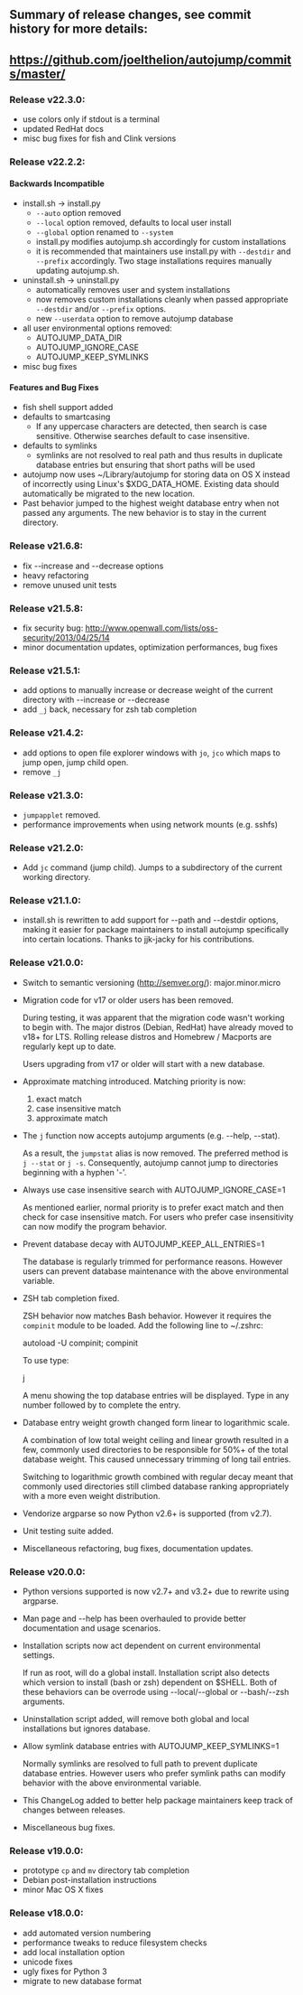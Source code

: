 ## Summary of release changes, see commit history for more details:
## https://github.com/joelthelion/autojump/commits/master/

### Release v22.3.0:
- use colors only if stdout is a terminal
- updated RedHat docs
- misc bug fixes for fish and Clink versions

### Release v22.2.2:

#### Backwards Incompatible

- install.sh -> install.py
    - `--auto` option removed
    - `--local` option removed, defaults to local user install
    - `--global` option renamed to `--system`
    - install.py modifies autojump.sh accordingly for custom installations
    - it is recommended that maintainers use install.py with `--destdir` and
      `--prefix` accordingly. Two stage installations requires manually updating
      autojump.sh.
- uninstall.sh -> uninstall.py
    - automatically removes user and system installations
    - now removes custom installations cleanly when passed appropriate
      `--destdir` and/or `--prefix` options.
    - new `--userdata` option to remove autojump database
- all user environmental options removed:
    - AUTOJUMP_DATA_DIR
    - AUTOJUMP_IGNORE_CASE
    - AUTOJUMP_KEEP_SYMLINKS
- misc bug fixes

#### Features and Bug Fixes

- fish shell support added
- defaults to smartcasing
    - If any uppercase characters are detected, then search is case sensitive.
      Otherwise searches default to case insensitive.
- defaults to symlinks
    - symlinks are not resolved to real path and thus results in duplicate
      database entries but ensuring that short paths will be used
- autojump now uses ~/Library/autojump for storing data on OS X instead of
  incorrectly using Linux's $XDG_DATA_HOME. Existing data should automatically
  be migrated to the new location.
- Past behavior jumped to the highest weight database entry when not passed any
  arguments. The new behavior is to stay in the current directory.


### Release v21.6.8:

- fix --increase and --decrease options
- heavy refactoring
- remove unused unit tests

### Release v21.5.8:

- fix security bug: http://www.openwall.com/lists/oss-security/2013/04/25/14
- minor documentation updates, optimization performances, bug fixes

### Release v21.5.1:

- add options to manually increase or decrease weight of the current directory
  with --increase or --decrease
- add `_j` back, necessary for zsh tab completion

### Release v21.4.2:

- add options to open file explorer windows with `jo`, `jco` which maps to jump
  open, jump child open.
- remove `_j`

### Release v21.3.0:

- `jumpapplet` removed.
- performance improvements when using network mounts (e.g. sshfs)

### Release v21.2.0:

- Add `jc` command (jump child). Jumps to a subdirectory of the current working
  directory.

### Release v21.1.0:

- install.sh is rewritten to add support for --path and --destdir options,
  making it easier for package maintainers to install autojump specifically into
  certain locations. Thanks to jjk-jacky for his contributions.

### Release v21.0.0:

- Switch to semantic versioning (http://semver.org/): major.minor.micro
- Migration code for v17 or older users has been removed.

    During testing, it was apparent that the migration code wasn't working to
    begin with. The major distros (Debian, RedHat) have already moved to v18+
    for LTS. Rolling release distros and Homebrew / Macports are regularly kept
    up to date.

    Users upgrading from v17 or older will start with a new database.

- Approximate matching introduced. Matching priority is now:

    1. exact match
    2. case insensitive match
    3. approximate match

- The `j` function now accepts autojump arguments (e.g. --help, --stat).

    As a result, the `jumpstat` alias is now removed. The preferred method is `j
    --stat` or `j -s`. Consequently, autojump cannot jump to directories
    beginning with a hyphen '-'.

- Always use case insensitive search with AUTOJUMP_IGNORE_CASE=1

    As mentioned earlier, normal priority is to prefer exact match and then
    check for case insensitive match. For users who prefer case insensitivity
    can now modify the program behavior.

- Prevent database decay with AUTOJUMP_KEEP_ALL_ENTRIES=1

    The database is regularly trimmed for performance reasons. However users can
    prevent database maintenance with the above environmental variable.

- ZSH tab completion fixed.

    ZSH behavior now matches Bash behavior. However it requires the `compinit`
    module to be loaded. Add the following line to ~/.zshrc:

    autoload -U compinit; compinit

    To use type:

    j<space><tab><tab>

    A menu showing the top database entries will be displayed. Type in any
    number followed by <tab> to complete the entry.

- Database entry weight growth changed form linear to logarithmic scale.

    A combination of low total weight ceiling and linear growth resulted in a
    few, commonly used directories to be responsible for 50%+ of the total
    database weight. This caused unnecessary trimming of long tail entries.

    Switching to logarithmic growth combined with regular decay meant that
    commonly used directories still climbed database ranking appropriately with
    a more even weight distribution.

- Vendorize argparse so now Python v2.6+ is supported (from v2.7).
- Unit testing suite added.
- Miscellaneous refactoring, bug fixes, documentation updates.

### Release v20.0.0:

- Python versions supported is now v2.7+ and v3.2+ due to rewrite using
  argparse.

- Man page and --help has been overhauled to provide better documentation and
  usage scenarios.

- Installation scripts now act dependent on current environmental settings.

    If run as root, will do a global install. Installation script also detects
    which version to install (bash or zsh) dependent on $SHELL.  Both of these
    behaviors can be overrode using --local/--global or --bash/--zsh arguments.

- Uninstallation script added, will remove both global and local installations
  but ignores database.

- Allow symlink database entries with AUTOJUMP_KEEP_SYMLINKS=1

    Normally symlinks are resolved to full path to prevent duplicate database
    entries. However users who prefer symlink paths can modify behavior with the
    above environmental variable.

- This ChangeLog added to better help package maintainers keep track of changes
  between releases.

- Miscellaneous bug fixes.

### Release v19.0.0:

- prototype `cp` and `mv` directory tab completion
- Debian post-installation instructions
- minor Mac OS X fixes

### Release v18.0.0:

- add automated version numbering
- performance tweaks to reduce filesystem checks
- add local installation option
- unicode fixes
- ugly fixes for Python 3
- migrate to new database format
